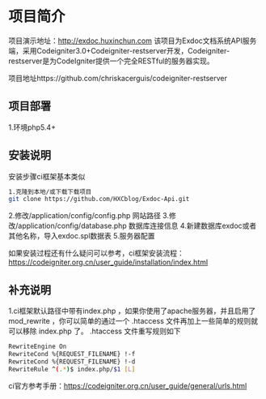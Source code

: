 # 项目简介
项目演示地址：http://exdoc.huxinchun.com
该项目为Exdoc文档系统API服务端，采用Codeigniter3.0+Codeigniter-restserver开发，Codeigniter-restserver是为CodeIgniter提供一个完全RESTful的服务器实现。


项目地址https://github.com/chriskacerguis/codeigniter-restserver
## 项目部署
1.环境php5.4+
## 安装说明
安装步骤ci框架基本类似
``` bash
1.克隆到本地/或下载下载项目
git clone https://github.com/HXCblog/Exdoc-Api.git
```
2.修改/application/config/config.php 网站路径
3.修改/application/config/database.php 数据库连接信息
4.新建数据库exdoc或者其他名称，导入exdoc.spl数据表
5.服务器配置

如果安装过程还有什么疑问可以参考，ci框架安装流程：https://codeigniter.org.cn/user_guide/installation/index.html

## 补充说明
1.ci框架默认路径中带有index.php ，如果你使用了apache服务器，并且启用了 mod_rewrite ，你可以简单的通过一个 .htaccess 文件再加上一些简单的规则就可以移除 index.php 了。
 .htaccess 文件重写规则如下
``` bash
RewriteEngine On  
RewriteCond %{REQUEST_FILENAME} !-f  
RewriteCond %{REQUEST_FILENAME} !-d  
RewriteRule ^(.*)$ index.php/$1 [L]
```
ci官方参考手册：https://codeigniter.org.cn/user_guide/general/urls.html
